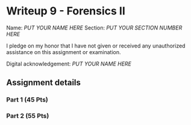 # Writeup 9 - Forensics II

Name: *PUT YOUR NAME HERE*
Section: *PUT YOUR SECTION NUMBER HERE*

I pledge on my honor that I have not given or received any unauthorized assistance on this assignment or examination.

Digital acknowledgement: *PUT YOUR NAME HERE*


## Assignment details

### Part 1 (45 Pts)

### Part 2 (55 Pts)
